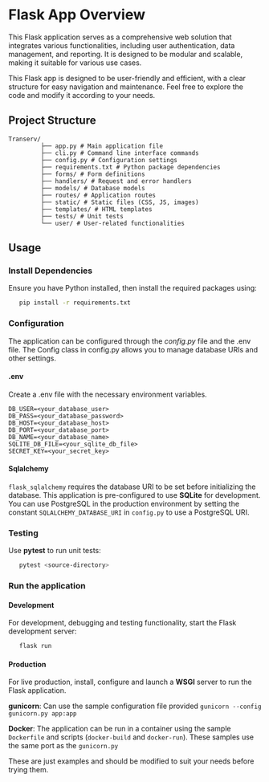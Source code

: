 # Flask App Overview

This Flask application serves as a comprehensive web solution that integrates various functionalities, including user authentication, data management, and reporting. It is designed to be modular and scalable, making it suitable for various use cases.

This Flask app is designed to be user-friendly and efficient, with a clear structure for easy navigation and maintenance. Feel free to explore the code and modify it according to your needs.

## Project Structure

```
Transerv/
         ├── app.py # Main application file 
         ├── cli.py # Command line interface commands
         ├── config.py # Configuration settings 
         ├── requirements.txt # Python package dependencies 
         ├── forms/ # Form definitions 
         ├── handlers/ # Request and error handlers 
         ├── models/ # Database models 
         ├── routes/ # Application routes 
         ├── static/ # Static files (CSS, JS, images) 
         ├── templates/ # HTML templates 
         ├── tests/ # Unit tests 
         └── user/ # User-related functionalities
```
## Usage

### Install Dependencies
   Ensure you have Python installed, then install the required packages using:
```bash
   pip install -r requirements.txt
 ```
   
### Configuration
The application can be configured through the _config.py_ file and the .env file.
The Config class in config.py allows you to manage database URIs and other settings.

#### .env
   Create a .env file with the necessary environment variables.
```
DB_USER=<your_database_user>
DB_PASS=<your_database_password>
DB_HOST=<your_database_host>
DB_PORT=<your_database_port>
DB_NAME=<your_database_name>
SQLITE_DB_FILE=<your_sqlite_db_file>
SECRET_KEY=<your_secret_key>
```

#### Sqlalchemy

`flask_sqlalchemy` requires the database URI to be set before initializing the database.
This application is pre-configured to use **SQLite** for development. You can 
use PostgreSQL in the production environment by setting the 
constant `SQLALCHEMY_DATABASE_URI` in ``config.py`` to use a PostgreSQL URI.

### Testing

Use **pytest** to run unit tests:
```bash
   pytest <source-directory>
```

### Run the application

#### Development
For development, debugging and testing functionality,  start the Flask development server:

```bash
   flask run
```

#### Production
For live production, install, configure and launch a **WSGI** server to run the Flask application.

**gunicorn**: Can use the sample configuration file provided `gunicorn --config gunicorn.py app:app`

**Docker**: 
The application can be run in a container using the sample `Dockerfile` and scripts
(`docker-build` and `docker-run`). These samples use the same port as the `gunicorn.py`

These are just examples and should be modified to suit your needs before trying them.